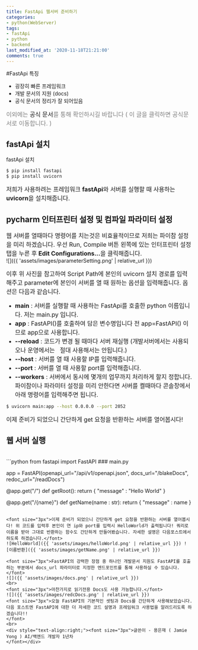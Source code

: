 ```yaml
---
title: FastApi 웹서버 준비하기
categories:
- python(WebServer)
tags:
- fastApi
- python
- backend
last_modified_at: '2020-11-18T21:21:00'
comments: true
---
```


#FastApi 특징
* 굉장히 빠른 프레임워크
* 개발 문서의 지원 (docs)
* 공식 문서의 정리가 잘 되어있음  

<font size="3px" color='gray'>이외에는 <a href="https://fastapi.tiangolo.com/" title="fastApi 공식 문서 접속하기." style="text-decoration:none">공식 문서</a>를 통해 확인하시길 바랍니다 ( 이 글을 클릭하면 공식문서로 이동합니다. )</font>  

## fastApi 설치
fastApi 설치 
```bash
$ pip install fastapi
$ pip install uvicorn
```
<font size="3px">저희가 사용하려는 프레임워크 <b>fastApi</b>와 서버를 실행할 때 사용하는 <b>uvicorn</b>을 설치해줍니다.</font>

## pycharm 인터프린터 설정 및 컴파일 파라미터 설정
<font size="3px">웹 서버를 열때마다 명령어를 치는것은 비효율적이므로 저희는 파이참 설정을 미리 하겠습니다.
  우선	Run, Compile 버튼 왼쪽에 있는 인터프린터 설정 탭을 누른 후 <b>Edit Configurations...</b>을 클릭해줍니다.
</font>
<br>
![]({{ 'assets/images/parameterSetting.png' | relative_url }})

<font size="3px">이후 위 사진을 참고하여 Script Path에 본인의 uvicorn 설치 경로를 입력해주고 parameter에 본인이 서버를 열 때 원하는 옵션을 입력해줍니다. 옵션은 다음과 같습니다.</font>
- <font size="3px"><b>main</b> : 서버를 실행할 때 사용하는 FastApi를 호출한 python 이름입니다. 저는 main.py 입니다.</font>
- <font size="3px"><b>app</b> : FastAPI()를 호출하여 담은 변수명입니다 전 app=FastAPI() 이므로 app으로 사용합니다.</font>
- <font size="3px"><b>--reload</b> : 코드가 변경 될 때마다 서버 재실행 (개발서버에서는 사용되오나 운영에서는 &nbsp; 절대 사용해서는 안됩니다.)</font>
- <font size="3px"><b>--host</b> : 서버를 열 때 사용할 IP를 입력해줍니다.</font>
- <font size="3px"><b>--port</b> : 서버를 열 때 사용할 port를 입력해줍니다.</font>
- <font size="3px"><b>--workers</b> : 서버에서 동시에 몇개의 업무까지 처리하게 할지 정합니다.</font>
<font size="3px">파이참이나 파라미터 설정을 미리 안한다면 서버를 켤때마다 콘솔창에서 아래 명령어를 입력해주면 됩니다.</font>
```bash
$ uvicorn main:app --host 0.0.0.0 --port 2052
```
 
<font size="3px">이제 준비가 되었으니 간단하게 get 요청을 반환하는 서버를 열어봅시다!</font>	
## 웹 서버 실행
<br>
```python
from fastapi import FastAPI       ### main.py

app = FastAPI(openapi_url="/api/v1/openapi.json", docs_url="/blakeDocs", redoc_url="/readDocs")

@app.get("/")
def getRoot():
	return { "message" : "Hello World" }
	
@app.get("/{name}")
def getName(name : str):
	return { "message" : name }
```

<font size="3px">이제 준비가 되었으니 간단하게 get 요청을 반환하는 서버를 열어봅시다! 위 코드를 입력후 본인이 연 ip와 port를 입력시 HelloWorld가 출력됩니다! 쿼리로 이름을 받아 그대로 반환하는 함수도 간단하게 만들어봤습니다. 자세한 설명은 다음포스트에서 하도록 하겠습니다.</font>
![HelloWorld]({{ 'assets/images/helloWorld.png' | relative_url }}) ![이름반환]({{ 'assets/images/getName.png' | relative_url }})

<font size="3px">FastAPI의 강력한 장점 중 하나인 개발문서 지원도 FastAPI를 호출하는 부분에서 docs_url 파라미터로 지정한 엔드포인트를 통해 사용하실 수 있습니다.</font>
![]({{ 'assets/images/docs.png' | relative_url }})
<br>
<font size="3px">마찬가지로 읽기전용 Docs도 사용 가능합니다.</font>
![]({{ 'assets/images/redcDocs.png' | relative_url }})
<font size="3px">오늘 FastAPI의 기본적인 셋팅과 Docs를 간단하게 사용해보았습니다. 다음 포스트엔 FastAPI에 대한 더 자세한 코드 설명과 프레임워크 사용법을 알려드리도록 하겠습니다!!
</font>
<br>
<div style="text-align:right;"><font size="3px">글쓴이 - 용은재 ( Jamie Yong ) AI/백엔드 개발자 1년차
</font></div>
